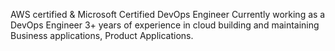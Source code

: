 AWS certified & Microsoft Certified DevOps Engineer Currently working as a DevOps Engineer  3+ years of experience in cloud building and maintaining Business applications, Product Applications.
